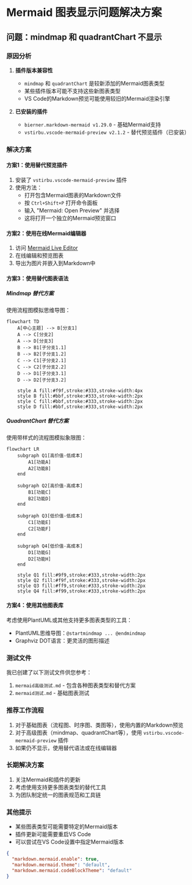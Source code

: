 # Mermaid 图表显示问题解决方案

## 问题：mindmap 和 quadrantChart 不显示

### 原因分析

1. **插件版本兼容性**
   - `mindmap` 和 `quadrantChart` 是较新添加的Mermaid图表类型
   - 某些插件版本可能不支持这些新图表类型
   - VS Code的Markdown预览可能使用较旧的Mermaid渲染引擎

2. **已安装的插件**
   - `bierner.markdown-mermaid v1.29.0` - 基础Mermaid支持
   - `vstirbu.vscode-mermaid-preview v2.1.2` - 替代预览插件（已安装）

### 解决方案

#### 方案1：使用替代预览插件

1. 安装了 `vstirbu.vscode-mermaid-preview` 插件
2. 使用方法：
   - 打开包含Mermaid图表的Markdown文件
   - 按 `Ctrl+Shift+P` 打开命令面板
   - 输入 "Mermaid: Open Preview" 并选择
   - 这将打开一个独立的Mermaid预览窗口

#### 方案2：使用在线Mermaid编辑器

1. 访问 [Mermaid Live Editor](https://mermaid.live/)
2. 在线编辑和预览图表
3. 导出为图片并嵌入到Markdown中

#### 方案3：使用替代图表语法

##### Mindmap 替代方案

使用流程图模拟思维导图：
```mermaid
flowchart TD
    A[中心主题] --> B[分支1]
    A --> C[分支2]
    A --> D[分支3]
    B --> B1[子分支1.1]
    B --> B2[子分支1.2]
    C --> C1[子分支2.1]
    C --> C2[子分支2.2]
    D --> D1[子分支3.1]
    D --> D2[子分支3.2]
    
    style A fill:#f9f,stroke:#333,stroke-width:4px
    style B fill:#bbf,stroke:#333,stroke-width:2px
    style C fill:#bbf,stroke:#333,stroke-width:2px
    style D fill:#bbf,stroke:#333,stroke-width:2px
```

##### QuadrantChart 替代方案

使用带样式的流程图模拟象限图：
```mermaid
flowchart LR
    subgraph Q1[高价值-低成本]
        A1[功能A]
        A2[功能B]
    end
    
    subgraph Q2[高价值-高成本]
        B1[功能C]
        B2[功能D]
    end
    
    subgraph Q3[低价值-低成本]
        C1[功能E]
        C2[功能F]
    end
    
    subgraph Q4[低价值-高成本]
        D1[功能G]
        D2[功能H]
    end
    
    style Q1 fill:#9f9,stroke:#333,stroke-width:2px
    style Q2 fill:#f9f,stroke:#333,stroke-width:2px
    style Q3 fill:#ff9,stroke:#333,stroke-width:2px
    style Q4 fill:#f99,stroke:#333,stroke-width:2px
```

#### 方案4：使用其他图表库

考虑使用PlantUML或其他支持更多图表类型的工具：
- PlantUML思维导图：`@startmindmap ... @endmindmap`
- Graphviz DOT语言：更灵活的图形描述

### 测试文件

我已创建了以下测试文件供您参考：

1. `mermaid高级测试.md` - 包含各种图表类型和替代方案
2. `mermaid测试.md` - 基础图表测试

### 推荐工作流程

1. 对于基础图表（流程图、时序图、类图等），使用内置的Markdown预览
2. 对于高级图表（mindmap、quadrantChart等），使用 `vstirbu.vscode-mermaid-preview` 插件
3. 如果仍不显示，使用替代语法或在线编辑器

### 长期解决方案

1. 关注Mermaid和插件的更新
2. 考虑使用支持更多图表类型的替代工具
3. 为团队制定统一的图表规范和工具链

### 其他提示

- 某些图表类型可能需要特定的Mermaid版本
- 插件更新可能需要重启VS Code
- 可以尝试在VS Code设置中指定Mermaid版本

```json
{
  "markdown.mermaid.enable": true,
  "markdown.mermaid.theme": "default",
  "markdown.mermaid.codeBlockTheme": "default"
}
```
